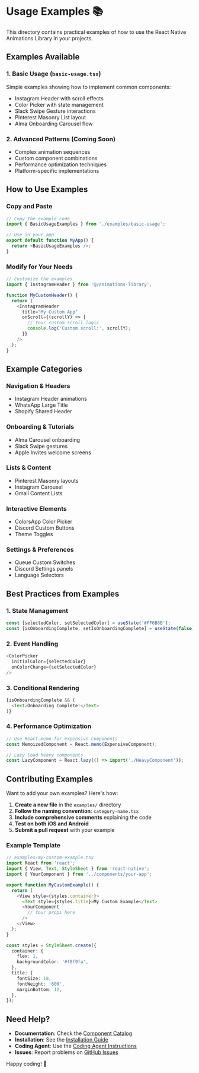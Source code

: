 # Usage Examples 📚

This directory contains practical examples of how to use the React Native Animations Library in your projects.

## Examples Available

### 1. Basic Usage (`basic-usage.tsx`)
Simple examples showing how to implement common components:
- Instagram Header with scroll effects
- Color Picker with state management
- Slack Swipe Gesture interactions
- Pinterest Masonry List layout
- Alma Onboarding Carousel flow

### 2. Advanced Patterns (Coming Soon)
- Complex animation sequences
- Custom component combinations
- Performance optimization techniques
- Platform-specific implementations

## How to Use Examples

### Copy and Paste
```typescript
// Copy the example code
import { BasicUsageExamples } from './examples/basic-usage';

// Use in your app
export default function MyApp() {
  return <BasicUsageExamples />;
}
```

### Modify for Your Needs
```typescript
// Customize the examples
import { InstagramHeader } from '@/animations-library';

function MyCustomHeader() {
  return (
    <InstagramHeader 
      title="My Custom App"
      onScroll={(scrollY) => {
        // Your custom scroll logic
        console.log('Custom scroll:', scrollY);
      }}
    />
  );
}
```

## Example Categories

### Navigation & Headers
- Instagram Header animations
- WhatsApp Large Title
- Shopify Shared Header

### Onboarding & Tutorials
- Alma Carousel onboarding
- Slack Swipe gestures
- Apple Invites welcome screens

### Lists & Content
- Pinterest Masonry layouts
- Instagram Carousel
- Gmail Content Lists

### Interactive Elements
- ColorsApp Color Picker
- Discord Custom Buttons
- Theme Toggles

### Settings & Preferences
- Queue Custom Switches
- Discord Settings panels
- Language Selectors

## Best Practices from Examples

### 1. State Management
```typescript
const [selectedColor, setSelectedColor] = useState('#FF6B6B');
const [isOnboardingComplete, setIsOnboardingComplete] = useState(false);
```

### 2. Event Handling
```typescript
<ColorPicker 
  initialColor={selectedColor}
  onColorChange={setSelectedColor}
/>
```

### 3. Conditional Rendering
```typescript
{isOnboardingComplete && (
  <Text>Onboarding Complete!</Text>
)}
```

### 4. Performance Optimization
```typescript
// Use React.memo for expensive components
const MemoizedComponent = React.memo(ExpensiveComponent);

// Lazy load heavy components
const LazyComponent = React.lazy(() => import('./HeavyComponent'));
```

## Contributing Examples

Want to add your own examples? Here's how:

1. **Create a new file** in the `examples/` directory
2. **Follow the naming convention**: `category-name.tsx`
3. **Include comprehensive comments** explaining the code
4. **Test on both iOS and Android**
5. **Submit a pull request** with your example

### Example Template
```typescript
// examples/my-custom-example.tsx
import React from 'react';
import { View, Text, StyleSheet } from 'react-native';
import { YourComponent } from '../components/your-app';

export function MyCustomExample() {
  return (
    <View style={styles.container}>
      <Text style={styles.title}>My Custom Example</Text>
      <YourComponent 
        // Your props here
      />
    </View>
  );
}

const styles = StyleSheet.create({
  container: {
    flex: 1,
    backgroundColor: '#f8f9fa',
  },
  title: {
    fontSize: 18,
    fontWeight: '600',
    marginBottom: 12,
  },
});
```

## Need Help?

- **Documentation**: Check the [Component Catalog](../docs/COMPONENT_CATALOG.md)
- **Installation**: See the [Installation Guide](../docs/INSTALLATION_GUIDE.md)
- **Coding Agent**: Use the [Coding Agent Instructions](../docs/CODING_AGENT_INSTRUCTIONS.md)
- **Issues**: Report problems on [GitHub Issues](https://github.com/JeffMichaelB/reactive-native-animations-library/issues)

Happy coding! 🚀
